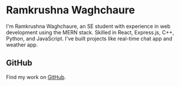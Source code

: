 # Ramkrushna Waghchaure

I'm Ramkrushna Waghchaure, an SE student with experience in web development using the MERN stack. Skilled in React, Express.js, C++, Python, and JavaScript. I've built projects like real-time chat app and weather app.

## GitHub
Find my work on [GitHub](https://github.com/ramkrushnaw04).
